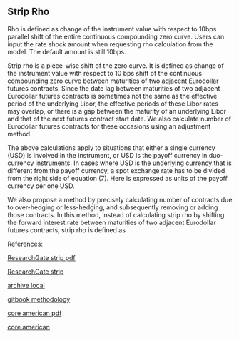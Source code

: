 ## Strip Rho 
   
Rho is defined as change of the instrument value with respect to 10bps parallel shift of the entire continuous compounding zero curve.  Users can input the rate shock amount when requesting rho calculation from the model.  The default amount is still 10bps.

Strip rho is a piece-wise shift of the zero curve.  It is defined as change of the instrument value with respect to 10 bps shift of the continuous compounding zero curve between maturities of two adjacent Eurodollar futures contracts.  Since the date lag between maturities of two adjacent Eurodollar futures contracts is sometimes not the same as the effective period of the underlying Libor, the effective periods of these Libor rates may overlap, or there is a gap between the maturity of an underlying Libor and that of the next futures contract start date.  We also calculate number of Eurodollar futures contracts for these occasions using an adjustment method.

The above calculations apply to situations that either a single currency (USD) is involved in the instrument, or USD is the payoff currency in duo-currency instruments.  In cases where USD is the underlying currency that is different from the payoff currency, a spot exchange rate   has to be divided from the right side of equation (7).  Here   is expressed as units of the payoff currency per one USD.

We also propose a method by precisely calculating number of contracts due to over-hedging or less-hedging, and subsequently removing or adding those contracts.  In this method, instead of calculating strip rho by shifting the forward interest rate between maturities of two adjacent Eurodollar futures contracts, strip rho is defined as



References:

   
[ResearchGate strip pdf](https://www.researchgate.net/profile/Tim-Xiao/publication/369931682_Strip_Rho_Calculation/links/643566e3ad9b6d17dc4ed8e7/Strip-Rho-Calculation.pdf)
   
[ResearchGate strip](https://www.researchgate.net/publication/369931682_Strip_Rho_Calculation)

[archive local](https://ia904700.us.archive.org/23/items/local-vol-quanto/LocalVolQuanto.pdf)

[gitbook methodology](https://cmrm11.gitbook.io/debt-specific-risk-methodology/)

[core american pdf](https://core.ac.uk/download/534871192.pdf)

[core american](https://core.ac.uk/works/127931203)
   
